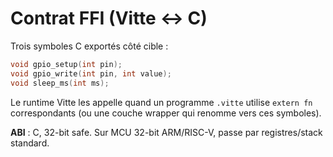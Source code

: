 # Contrat FFI (Vitte ↔ C)

Trois symboles C exportés côté cible :
```c
void gpio_setup(int pin);
void gpio_write(int pin, int value);
void sleep_ms(int ms);
```
Le runtime Vitte les appelle quand un programme `.vitte` utilise `extern fn` correspondants
(ou une couche wrapper qui renomme vers ces symboles).

**ABI** : C, 32-bit safe. Sur MCU 32-bit ARM/RISC-V, passe par registres/stack standard.
